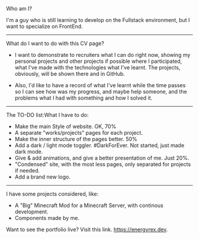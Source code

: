 Who am I?

I'm a guy who is still learning to develop on the Fullstack environment, but I want to specialize on FrontEnd.

---

What do I want to do with this CV page?

- I want to demonstrate to recruiters what I can do right now, showing my personal projects and other projects if possible where I participated, what I've made with the technologies what I've learnt. The projects, obviously, will be shown there and in GitHub.

- Also, I'd like to have a record of what I've learnt while the time passes so I can see how was my progress, and maybe help someone, and the problems what I had with something and how I solved it.

---

The TO-DO list:What I have to do:

- Make the main Style of website. OK, 70%
- A separate "works/projects" pages for each project.
- Make the inner structure of the pages better. 50%
- Add a dark / light mode toggler. #DarkForEver. Not started, just made dark mode.
- Give & add animations, and give a better presentation of me. Just 20%. 
- "Condensed" site, with the most less pages, only separated for projects if needed.
- Add a brand new logo.

---

I have some projects considered, like: 
- A "Big" Minecraft Mod for a Minecraft Server, with continous development. 
- Components made by me.

Want to see the portfolio live? Visit this link. https://energyrex.dev. 
